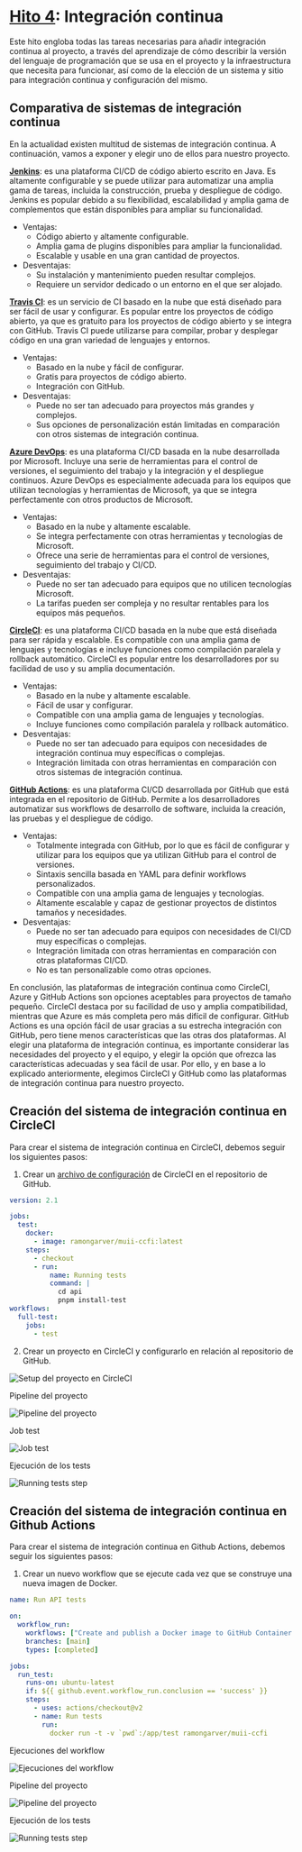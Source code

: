 # [Hito 4](https://jj.github.io/CC/documentos/proyecto/4.CI): Integración continua

Este hito engloba todas las tareas necesarias para añadir integración continua al proyecto, a través del aprendizaje de cómo describir la versión del lenguaje de programación que se usa en el proyecto y la infraestructura que necesita para funcionar, así como de la elección de un sistema y sitio para integración continua y configuración del mismo.

## Comparativa de sistemas de integración continua

En la actualidad existen multitud de sistemas de integración continua. A continuación, vamos a exponer y elegir uno de ellos para nuestro proyecto.

[**Jenkins**](https://www.jenkins.io/): es una plataforma CI/CD de código abierto escrito en Java. Es altamente configurable y se puede utilizar para automatizar una amplia gama de tareas, incluida la construcción, prueba y despliegue de código. Jenkins es popular debido a su flexibilidad, escalabilidad y amplia gama de complementos que están disponibles para ampliar su funcionalidad.

- Ventajas:
  - Código abierto y altamente configurable.
  - Amplia gama de plugins disponibles para ampliar la funcionalidad.
  - Escalable y usable en una gran cantidad de proyectos.
- Desventajas:
  - Su instalación y mantenimiento pueden resultar complejos.
  - Requiere un servidor dedicado o un entorno en el que ser alojado.

[**Travis CI**](https://www.travis-ci.com/): es un servicio de CI basado en la nube que está diseñado para ser fácil de usar y configurar. Es popular entre los proyectos de código abierto, ya que es gratuito para los proyectos de código abierto y se integra con GitHub. Travis CI puede utilizarse para compilar, probar y desplegar código en una gran variedad de lenguajes y entornos.

- Ventajas:
  - Basado en la nube y fácil de configurar.
  - Gratis para proyectos de código abierto.
  - Integración con GitHub.
- Desventajas:
  - Puede no ser tan adecuado para proyectos más grandes y complejos.
  - Sus opciones de personalización están limitadas en comparación con otros sistemas de integración continua.

[**Azure DevOps**](https://azure.microsoft.com/es-es/products/devops/#overview): es una plataforma CI/CD basada en la nube desarrollada por Microsoft. Incluye una serie de herramientas para el control de versiones, el seguimiento del trabajo y la integración y el despliegue continuos. Azure DevOps es especialmente adecuada para los equipos que utilizan tecnologías y herramientas de Microsoft, ya que se integra perfectamente con otros productos de Microsoft.

- Ventajas:
  - Basado en la nube y altamente escalable.
  - Se integra perfectamente con otras herramientas y tecnologías de Microsoft.
  - Ofrece una serie de herramientas para el control de versiones, seguimiento del trabajo y CI/CD.
- Desventajas:
  - Puede no ser tan adecuado para equipos que no utilicen tecnologías Microsoft.
  - La tarifas pueden ser compleja y no resultar rentables para los equipos más pequeños.

[**CircleCI**](https://circleci.com/): es una plataforma CI/CD basada en la nube que está diseñada para ser rápida y escalable. Es compatible con una amplia gama de lenguajes y tecnologías e incluye funciones como compilación paralela y rollback automático. CircleCI es popular entre los desarrolladores por su facilidad de uso y su amplia documentación.

- Ventajas:
  - Basado en la nube y altamente escalable.
  - Fácil de usar y configurar.
  - Compatible con una amplia gama de lenguajes y tecnologías.
  - Incluye funciones como compilación paralela y rollback automático.
- Desventajas:
  - Puede no ser tan adecuado para equipos con necesidades de integración continua muy específicas o complejas.
  - Integración limitada con otras herramientas en comparación con otros sistemas de integración continua.

[**GitHub Actions**](https://github.com/features/actions): es una plataforma CI/CD desarrollada por GitHub que está integrada en el repositorio de GitHub. Permite a los desarrolladores automatizar sus workflows de desarrollo de software, incluida la creación, las pruebas y el despliegue de código.

- Ventajas:
  - Totalmente integrada con GitHub, por lo que es fácil de configurar y utilizar para los equipos que ya utilizan GitHub para el control de versiones.
  - Sintaxis sencilla basada en YAML para definir workflows personalizados.
  - Compatible con una amplia gama de lenguajes y tecnologías.
  - Altamente escalable y capaz de gestionar proyectos de distintos tamaños y necesidades.
- Desventajas:
  - Puede no ser tan adecuado para equipos con necesidades de CI/CD muy específicas o complejas.
  - Integración limitada con otras herramientas en comparación con otras plataformas CI/CD.
  - No es tan personalizable como otras opciones.

En conclusión, las plataformas de integración continua como CircleCI, Azure y GitHub Actions son opciones aceptables para proyectos de tamaño pequeño. CircleCI destaca por su facilidad de uso y amplia compatibilidad, mientras que Azure es más completa pero más difícil de configurar. GitHub Actions es una opción fácil de usar gracias a su estrecha integración con GitHub, pero tiene menos características que las otras dos plataformas. Al elegir una plataforma de integración continua, es importante considerar las necesidades del proyecto y el equipo, y elegir la opción que ofrezca las características adecuadas y sea fácil de usar. Por ello, y en base a lo explicado anteriormente, elegimos CircleCI y GitHub como las plataformas de integración continua para nuestro proyecto.

## Creación del sistema de integración continua en CircleCI

Para crear el sistema de integración continua en CircleCI, debemos seguir los siguientes pasos:

1. Crear un [archivo de configuración](https://github.com/ramongarver/MUII-CCFI/blob/main/.circleci/config.yml) de CircleCI en el repositorio de GitHub.

```yml
version: 2.1

jobs:
  test:
    docker:
      - image: ramongarver/muii-ccfi:latest
    steps:
      - checkout
      - run:
          name: Running tests
          command: |
            cd api
            pnpm install-test
workflows:
  full-test:
    jobs:
      - test
```

2. Crear un proyecto en CircleCI y configurarlo en relación al repositorio de GitHub.

![Setup del proyecto en CircleCI](./img/setup-circlecipng.png)

Pipeline del proyecto

![Pipeline del proyecto](./img/pipeline-circleci.png)

Job test

![Job test](./img/job-test-circleci.png)

Ejecución de los tests

![Running tests step](./img/running-tests-circleci.png)

## Creación del sistema de integración continua en Github Actions

Para crear el sistema de integración continua en Github Actions, debemos seguir los siguientes pasos:

1. Crear un nuevo workflow que se ejecute cada vez que se construye una nueva imagen de Docker.

```yml
name: Run API tests

on:
  workflow_run:
    workflows: ["Create and publish a Docker image to GitHub Container Registry"]
    branches: [main]
    types: [completed]

jobs:
  run_test:
    runs-on: ubuntu-latest
    if: ${{ github.event.workflow_run.conclusion == 'success' }}
    steps:
      - uses: actions/checkout@v2
      - name: Run tests
        run:
          docker run -t -v `pwd`:/app/test ramongarver/muii-ccfi
```

Ejecuciones del workflow

![Ejecuciones del workflow](./img/workflow-executions-actions.png)

Pipeline del proyecto

![Pipeline del proyecto](./img/pipeline-actions.png)

Ejecución de los tests

![Running tests step](./img/running-tests-actions.png)
